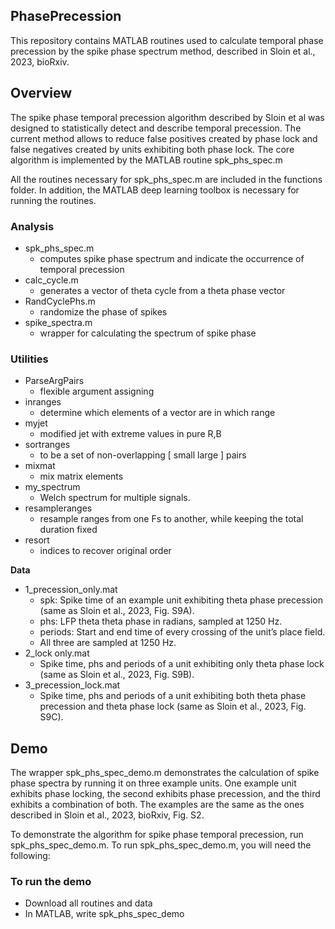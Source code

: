 ## **PhasePrecession**

This repository contains MATLAB routines used to calculate temporal phase precession by the spike phase spectrum method, described in Sloin et al., 2023, bioRxiv.
## **Overview**
The spike phase temporal precession algorithm described by Sloin et al was designed to statistically detect and describe temporal precession. The current method allows to reduce false positives created by phase lock and false negatives created by units exhibiting both phase lock.  The core algorithm is implemented by the MATLAB routine spk\_phs\_spec.m

All the routines necessary for spk\_phs\_spec.m are included in the functions folder. In addition, the MATLAB deep learning toolbox is necessary for running the routines.
### **Analysis**
- spk\_phs\_spec.m
  - computes spike phase spectrum and indicate the occurrence of temporal precession
- calc\_cycle.m
  - generates a vector of theta cycle from a theta phase vector
- RandCyclePhs.m
  - randomize the phase of spikes 
- spike\_spectra.m
  - wrapper for calculating the spectrum of spike phase
### **Utilities**
- ParseArgPairs
  - flexible argument assigning
- inranges
  - determine which elements of a vector are in which range
- myjet
  - modified jet with extreme values in pure R,B
- sortranges
  - to be a set of non-overlapping [ small large ] pairs
- mixmat
  - mix matrix elements
- my\_spectrum
  - Welch spectrum for multiple signals. 
- resampleranges
  - resample ranges from one Fs to another, while keeping the total duration fixed
- resort
  - indices to recover original order

**Data**

- 1\_precession\_only.mat
  - spk: Spike time of an example unit exhibiting theta phase precession (same as Sloin et al., 2023, Fig. S9A). 
  - phs: LFP theta theta phase in radians, sampled at 1250 Hz.
  - periods: Start and end time of every crossing of the unit’s place field.
  - All three are sampled at 1250 Hz.
- 2\_lock only.mat
  - Spike time, phs and periods of a unit exhibiting only theta phase lock (same as Sloin et al., 2023, Fig. S9B). 
- 3\_precession\_lock.mat
  - Spike time, phs and periods of a unit exhibiting both theta phase precession and theta phase lock (same as Sloin et al., 2023, Fig. S9C). 
## **Demo** 
The wrapper spk\_phs\_spec\_demo.m demonstrates the calculation of spike phase spectra by running it on three example units. One example unit exhibits phase locking, the second exhibits phase precession, and the third exhibits a combination of both. The examples are the same as the ones described in Sloin et al., 2023, bioRxiv, Fig. S2.

To demonstrate the algorithm for spike phase temporal precession, run spk\_phs\_spec\_demo.m. To run spk\_phs\_spec\_demo.m, you will need the following: 
### To run the demo
- Download all routines and data
- In MATLAB, write spk\_phs\_spec\_demo
